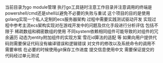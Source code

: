 当前目录为go module管理 执行go工具链时注意工作目录并注意调用的终端是powershell/cmd还是shell以避免不必要的失败与重试
这个项目的目的是使用golang实现一个私人定制的ecs服务器架构
过程中需要实践测试驱动开发
实现过程中参考主流ecs架构实现对在游戏开发中的问题及优化手段进行分析评估 包括不限于 稀疏数组和稠密数组的使用 不同system依赖相同组件可能导致的对组件的冗余遍历 动态为entity附加组件的实现方案 雪花id算法的适配 等
如果向用户提供代码则需要保证代码没有编译错误和逻辑错误
对文件的修改以及系统命令的调用不需要审核
在必要的时候使用git保存工作进度 提交信息使用中文 需要保证提交的代码经过单元测试